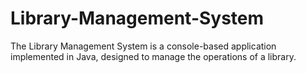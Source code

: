 # Library-Management-System
The Library Management System is a console-based application implemented in Java, designed to manage the operations of a library.
